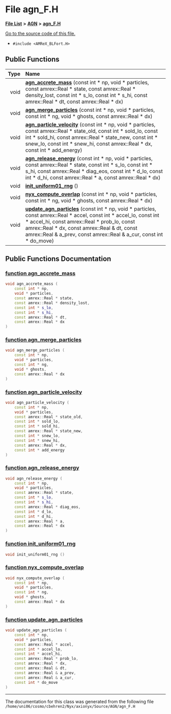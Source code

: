 
# File agn\_F.H


[**File List**](files.md) **>** [**AGN**](dir_ae7083928535d9dc761b73e4a2ad022f.md) **>** [**agn\_F.H**](agn__F_8H.md)

[Go to the source code of this file.](agn__F_8H_source.md)



* `#include <AMReX_BLFort.H>`















## Public Functions

| Type | Name |
| ---: | :--- |
|  void | [**agn\_accrete\_mass**](agn__F_8H.md#function-agn-accrete-mass) (const int \* np, void \* particles, const amrex::Real \* state, const amrex::Real \* density\_lost, const int \* s\_lo, const int \* s\_hi, const amrex::Real \* dt, const amrex::Real \* dx) <br> |
|  void | [**agn\_merge\_particles**](agn__F_8H.md#function-agn-merge-particles) (const int \* np, void \* particles, const int \* ng, void \* ghosts, const amrex::Real \* dx) <br> |
|  void | [**agn\_particle\_velocity**](agn__F_8H.md#function-agn-particle-velocity) (const int \* np, void \* particles, const amrex::Real \* state\_old, const int \* sold\_lo, const int \* sold\_hi, const amrex::Real \* state\_new, const int \* snew\_lo, const int \* snew\_hi, const amrex::Real \* dx, const int \* add\_energy) <br> |
|  void | [**agn\_release\_energy**](agn__F_8H.md#function-agn-release-energy) (const int \* np, void \* particles, const amrex::Real \* state, const int \* s\_lo, const int \* s\_hi, const amrex::Real \* diag\_eos, const int \* d\_lo, const int \* d\_hi, const amrex::Real \* a, const amrex::Real \* dx) <br> |
|  void | [**init\_uniform01\_rng**](agn__F_8H.md#function-init-uniform01-rng) () <br> |
|  void | [**nyx\_compute\_overlap**](agn__F_8H.md#function-nyx-compute-overlap) (const int \* np, void \* particles, const int \* ng, void \* ghosts, const amrex::Real \* dx) <br> |
|  void | [**update\_agn\_particles**](agn__F_8H.md#function-update-agn-particles) (const int \* np, void \* particles, const amrex::Real \* accel, const int \* accel\_lo, const int \* accel\_hi, const amrex::Real \* prob\_lo, const amrex::Real \* dx, const amrex::Real & dt, const amrex::Real & a\_prev, const amrex::Real & a\_cur, const int \* do\_move) <br> |








## Public Functions Documentation


### <a href="#function-agn-accrete-mass" id="function-agn-accrete-mass">function agn\_accrete\_mass </a>


```cpp
void agn_accrete_mass (
    const int * np,
    void * particles,
    const amrex::Real * state,
    const amrex::Real * density_lost,
    const int * s_lo,
    const int * s_hi,
    const amrex::Real * dt,
    const amrex::Real * dx
) 
```



### <a href="#function-agn-merge-particles" id="function-agn-merge-particles">function agn\_merge\_particles </a>


```cpp
void agn_merge_particles (
    const int * np,
    void * particles,
    const int * ng,
    void * ghosts,
    const amrex::Real * dx
) 
```



### <a href="#function-agn-particle-velocity" id="function-agn-particle-velocity">function agn\_particle\_velocity </a>


```cpp
void agn_particle_velocity (
    const int * np,
    void * particles,
    const amrex::Real * state_old,
    const int * sold_lo,
    const int * sold_hi,
    const amrex::Real * state_new,
    const int * snew_lo,
    const int * snew_hi,
    const amrex::Real * dx,
    const int * add_energy
) 
```



### <a href="#function-agn-release-energy" id="function-agn-release-energy">function agn\_release\_energy </a>


```cpp
void agn_release_energy (
    const int * np,
    void * particles,
    const amrex::Real * state,
    const int * s_lo,
    const int * s_hi,
    const amrex::Real * diag_eos,
    const int * d_lo,
    const int * d_hi,
    const amrex::Real * a,
    const amrex::Real * dx
) 
```



### <a href="#function-init-uniform01-rng" id="function-init-uniform01-rng">function init\_uniform01\_rng </a>


```cpp
void init_uniform01_rng () 
```



### <a href="#function-nyx-compute-overlap" id="function-nyx-compute-overlap">function nyx\_compute\_overlap </a>


```cpp
void nyx_compute_overlap (
    const int * np,
    void * particles,
    const int * ng,
    void * ghosts,
    const amrex::Real * dx
) 
```



### <a href="#function-update-agn-particles" id="function-update-agn-particles">function update\_agn\_particles </a>


```cpp
void update_agn_particles (
    const int * np,
    void * particles,
    const amrex::Real * accel,
    const int * accel_lo,
    const int * accel_hi,
    const amrex::Real * prob_lo,
    const amrex::Real * dx,
    const amrex::Real & dt,
    const amrex::Real & a_prev,
    const amrex::Real & a_cur,
    const int * do_move
) 
```



------------------------------
The documentation for this class was generated from the following file `/home/uni06/cosmo/cbehren2/Nyx/axionyx/Source/AGN/agn_F.H`